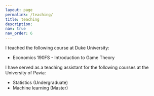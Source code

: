 ```yaml
---
layout: page
permalink: /teaching/
title: teaching
description: 
nav: true
nav_order: 6
---
```


I teached the following course at Duke University:

- Economics 190FS - Introduction to Game Theory


I have  served as a teaching assistant for the following courses at the University of Pavia:

- Statistics (Undergraduate)
- Machine learning (Master)
